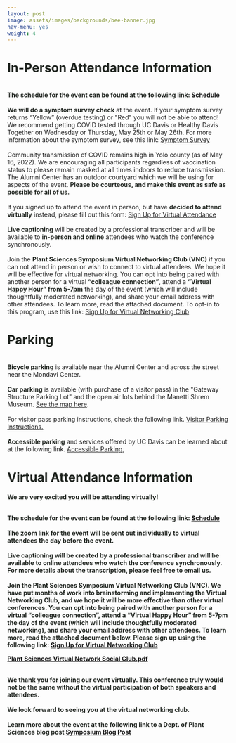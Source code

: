 ```yaml
---
layout: post
image: assets/images/backgrounds/bee-banner.jpg
nav-menu: yes
weight: 4
---
```


<h1 style="color:#202520">In-Person Attendance Information</h1>
<strong style="color:#202520">
<br>
The <strong style="color:#202520">schedule</strong> for the event can be found at the following link: <a href="http://plantsciencesymposium.ucdavis.edu/program.html">Schedule</a> 
<br>

<br>
We will do a symptom survey check</strong> at the event. If your symptom survey returns “Yellow” (overdue testing) or "Red" you will not be able to attend! We recommend getting COVID tested through UC Davis or Healthy Davis Together on Wednesday or Thursday, May 25th or May 26th. For more information about the symptom survey, see this link: <a href="https://campusready.ucdavis.edu/symptom-survey">Symptom Survey</a> 
<br>

<br>
Community transmission of COVID remains high in Yolo county (as of May 16, 2022). We are encouraging all participants regardless of vaccination status to please remain masked at all times indoors to reduce transmission. The Alumni Center has an outdoor courtyard which we will be using for aspects of the event.  <strong style="color:#202520">Please be courteous, and make this event as safe as possible for all of us.</strong>
<br>

<br>
If you signed up to attend the event in person, but have <strong style="color:#202520">decided to attend virtually</strong> instead, please fill out this form: <a href="https://forms.gle/qy8DGX2juNFB4N7S6">Sign Up for Virtual Attendance</a>
<br>

<br>
<strong style="color:#202520">Live captioning</strong> will be created by a professional transcriber and will be available to <strong style="color:#202520">in-person and online</strong> attendees who watch the conference synchronously. 
<br>


<br>
Join the <strong style="color:#202520">Plant Sciences Symposium Virtual Networking Club (VNC)</strong> if you can not attend in person or wish to connect to virtual attendees. We hope it will be effective for virtual networking. You can opt into being paired with another person for a virtual <strong style="color:#202520">“colleague connection”</strong>, attend a <strong style="color:#202520">“Virtual Happy Hour” from 5-7pm</strong> the day of the event (which will include thoughtfully moderated networking), and share your email address with other attendees. To learn more, read the attached document. To opt-in to this program, use this link: <a href="https://forms.gle/asw3YnShjw3yh6T38">Sign Up for Virtual Networking Club</a>
<br>

<h1 style="color:#202520">Parking</h1>

<br>
<strong style="color:#202520">Bicycle parking</strong> is available near the Alumni Center and across the street near the Mondavi Center. 
<br>

<br> 
<strong style="color:#202520">Car parking</strong> is available (with purchase of a visitor pass) in the "Gateway Structure Parking Lot" and the open air lots behind the Manetti Shrem Museum. <a href="https://goo.gl/maps/1iPmhnrLAqTvpaH56">See the map here</a>. 
<br>

<br>
For visitor pass parking instructions, check the following link. <a href = "https://taps.ucdavis.edu/visitor"> Visitor Parking Instructions.</a>
<br>

<br> 
<strong style="color:#202520">Accessible parking</strong> and services offered by UC Davis can be learned about at the following link. <a href="https://taps.ucdavis.edu/parking/guide/disabled">Accessible Parking.</a>  
<br>


<h1 style="color:#202520">Virtual Attendance Information</h1>

<b style="color:#202520">We are very excited you will be attending virtually!<br>

<br>
The <strong style="color:#202520">schedule</strong> for the event can be found at the following link: <a href="http://plantsciencesymposium.ucdavis.edu/program.html">Schedule</a> 
<br>

<br>
The <strong style="color:#202520">zoom link</strong> for the event will be sent out individually to virtual attendees the day before the event. 
<br>

<br>
<strong style="color:#202520">Live captioning</strong> will be created by a <strong style="color:#202520">professional transcriber</strong> and will be available to online attendees who watch the conference synchronously. For more details about the transcription, please feel free to email us. 
<br>

<br>
Join the <strong style="color:#202520">Plant Sciences Symposium Virtual Networking Club (VNC)</strong>. We have put months of work into brainstorming and implementing the Virtual Networking Club, and we hope it will be more effective than other virtual conferences. You can opt into being paired with another person for a <strong style="color:#202520">virtual “colleague connection”</strong>, attend a <strong style="color:#202520">“Virtual Happy Hour” from 5-7pm the day of the event</strong> (which will include thoughtfully moderated networking), and share your email address with other attendees. To <strong style="color:#202520">learn more</strong>, read the attached document below. Please sign up using the following link: <a href="https://forms.gle/asw3YnShjw3yh6T38">Sign Up for Virtual Networking Club</a>
<br>

[Plant Sciences Virtual Network Social Club.pdf](https://github.com/pbgso/pbgso.github.io/files/8735872/Plant.Sciences.Virtual.Network.Social.Club.pdf)

  
<br>
<strong style="color:#202520">We thank you for joining our event virtually</strong>. This conference truly would not be the same without the virtual participation of both speakers and attendees. 
<br>

<br>
We look forward to seeing you at the virtual networking club.
<br>
  
<br>
<strong style="color:#202520">Learn more</strong> about the event at the following link to a Dept. of Plant Sciences blog post <a href="https://www.plantsciences.ucdavis.edu/news/uc-davis-plant-sciences-symposium-set-may-27">Symposium Blog Post</a>
<br>
</strong>

